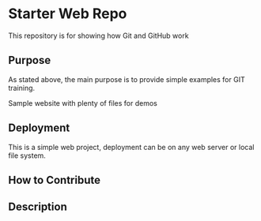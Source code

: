 # Starter Web Repo

This repository is for showing how Git and GitHub work

## Purpose
As stated above, the main purpose is to provide simple examples for GIT training.


Sample website with plenty of files for demos

## Deployment
This is a simple web project, deployment can be on any web server or local file system.

## How to Contribute

## Description